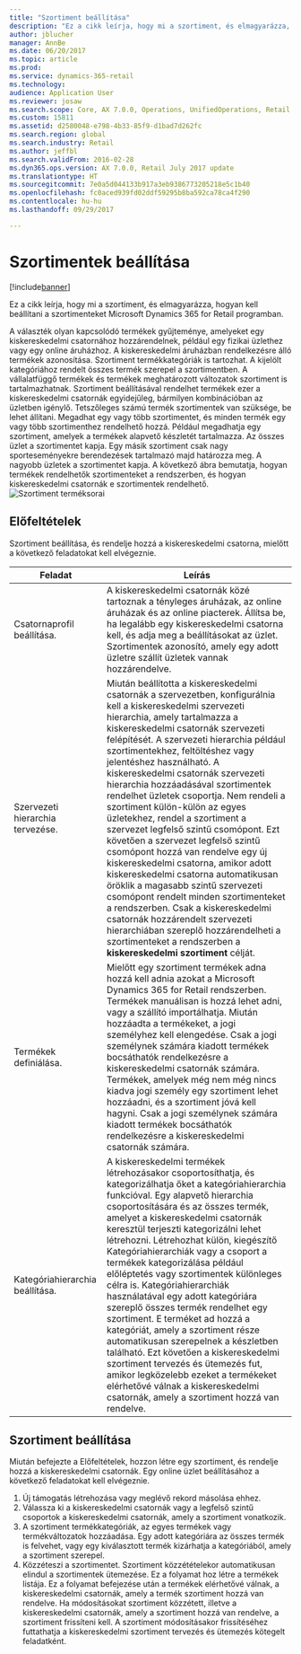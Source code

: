 ```yaml
---
title: "Szortiment beállítása"
description: "Ez a cikk leírja, hogy mi a szortiment, és elmagyarázza, hogyan kell beállítani a szortimenteket Microsoft Dynamics 365 for Retail programban."
author: jblucher
manager: AnnBe
ms.date: 06/20/2017
ms.topic: article
ms.prod: 
ms.service: dynamics-365-retail
ms.technology: 
audience: Application User
ms.reviewer: josaw
ms.search.scope: Core, AX 7.0.0, Operations, UnifiedOperations, Retail
ms.custom: 15811
ms.assetid: d2580048-e798-4b33-85f9-d1bad7d262fc
ms.search.region: global
ms.search.industry: Retail
ms.author: jeffbl
ms.search.validFrom: 2016-02-28
ms.dyn365.ops.version: AX 7.0.0, Retail July 2017 update
ms.translationtype: HT
ms.sourcegitcommit: 7e0a5d044133b917a3eb9386773205218e5c1b40
ms.openlocfilehash: fc0aced939fd02ddf59295b8ba592ca78ca4f290
ms.contentlocale: hu-hu
ms.lasthandoff: 09/29/2017

---
```


# <a name="set-up-assortments"></a>Szortimentek beállítása

[!include[banner](includes/banner.md)]


Ez a cikk leírja, hogy mi a szortiment, és elmagyarázza, hogyan kell beállítani a szortimenteket Microsoft Dynamics 365 for Retail programban.

A választék olyan kapcsolódó termékek gyűjteménye, amelyeket egy kiskereskedelmi csatornához hozzárendelnek, például egy fizikai üzlethez vagy egy online áruházhoz. A kiskereskedelmi áruházban rendelkezésre álló termékek azonosítása. Szortiment termékkategóriák is tartozhat. A kijelölt kategóriához rendelt összes termék szerepel a szortimentben. A vállalatfüggő termékek és termékek meghatározott változatok szortiment is tartalmazhatnak. Szortiment beállításával rendelhet termékek ezer a kiskereskedelmi csatornák egyidejűleg, bármilyen kombinációban az üzletben igénylő. Tetszőleges számú termék szortimentek van szüksége, be lehet állítani. Megadhat egy vagy több szortimentet, és minden termék egy vagy több szortimenthez rendelhető hozzá. Például megadhatja egy szortiment, amelyek a termékek alapvető készletét tartalmazza. Az összes üzlet a szortimentet kapja. Egy másik szortiment csak nagy sporteseményekre berendezések tartalmazó majd határozza meg. A nagyobb üzletek a szortimentet kapja. A következő ábra bemutatja, hogyan termékek rendelhetők szortimenteket a rendszerben, és hogyan kiskereskedelmi csatornák e szortimentek rendelhető. ![Szortiment terméksorai](./media/assortments_relationship.gif)

## <a name="prerequisites"></a>Előfeltételek
Szortiment beállítása, és rendelje hozzá a kiskereskedelmi csatorna, mielőtt a következő feladatokat kell elvégeznie.

| Feladat                              | Leírás                                                                                                                                                                                                                                                                                                                                                                                                                                                                                                                                                                                                                                                                                                                                                                                                                                                                        |
|-----------------------------------|------------------------------------------------------------------------------------------------------------------------------------------------------------------------------------------------------------------------------------------------------------------------------------------------------------------------------------------------------------------------------------------------------------------------------------------------------------------------------------------------------------------------------------------------------------------------------------------------------------------------------------------------------------------------------------------------------------------------------------------------------------------------------------------------------------------------------------------------------------------------------------|
| Csatornaprofil beállítása.          | A kiskereskedelmi csatornák közé tartoznak a tényleges áruházak, az online áruházak és az online piacterek. Állítsa be, ha legalább egy kiskereskedelmi csatorna kell, és adja meg a beállításokat az üzlet. Szortimentek azonosító, amely egy adott üzletre szállít üzletek vannak hozzárendelve.                                                                                                                                                                                                                                                                                                                                                                                                                                                                                                                                                                                                   |
| Szervezeti hierarchia tervezése. | Miután beállította a kiskereskedelmi csatornák a szervezetben, konfigurálnia kell a kiskereskedelmi szervezeti hierarchia, amely tartalmazza a kiskereskedelmi csatornák szervezeti felépítését. A szervezeti hierarchia például szortimentekhez, feltöltéshez vagy jelentéshez használható. A kiskereskedelmi csatornák szervezeti hierarchia hozzáadásával szortimentek rendelhet üzletek csoportja. Nem rendeli a szortiment külön-külön az egyes üzletekhez, rendel a szortiment a szervezet legfelső szintű csomópont. Ezt követően a szervezet legfelső szintű csomópont hozzá van rendelve egy új kiskereskedelmi csatorna, amikor adott kiskereskedelmi csatorna automatikusan öröklik a magasabb szintű szervezeti csomópont rendelt minden szortimenteket a rendszerben. Csak a kiskereskedelmi csatornák hozzárendelt szervezeti hierarchiában szereplő hozzárendelheti a szortimenteket a rendszerben a **kiskereskedelmi szortiment** célját. |
| Termékek definiálása.                  | Mielőtt egy szortiment termékek adna hozzá kell adnia azokat a Microsoft Dynamics 365 for Retail rendszerben. Termékek manuálisan is hozzá lehet adni, vagy a szállító importálhatja. Miután hozzáadta a termékeket, a jogi személyhez kell elengedése. Csak a jogi személynek számára kiadott termékek bocsáthatók rendelkezésre a kiskereskedelmi csatornák számára. Termékek, amelyek még nem még nincs kiadva jogi személy egy szortiment lehet hozzáadni, és a szortiment jóvá kell hagyni. Csak a jogi személynek számára kiadott termékek bocsáthatók rendelkezésre a kiskereskedelmi csatornák számára.                                                                                                                                                                                                                                                                                     |
| Kategóriahierarchia beállítása.      | A kiskereskedelmi termékek létrehozásakor csoportosíthatja, és kategorizálhatja őket a kategóriahierarchia funkcióval. Egy alapvető hierarchia csoportosítására és az összes termék, amelyet a kiskereskedelmi csatornák keresztül terjeszti kategorizálni lehet létrehozni. Létrehozhat külön, kiegészítő Kategóriahierarchiák vagy a csoport a termékek kategorizálása például előléptetés vagy szortimentek különleges célra is. Kategóriahierarchiák használatával egy adott kategóriára szereplő összes termék rendelhet egy szortiment. E terméket ad hozzá a kategóriát, amely a szortiment része automatikusan szerepelnek a készletben található. Ezt követően a kiskereskedelmi szortiment tervezés és ütemezés fut, amikor legközelebb ezeket a termékeket elérhetővé válnak a kiskereskedelmi csatornák, amely a szortiment hozzá van rendelve.                                            |

## <a name="setting-up-an-assortment"></a>Szortiment beállítása
Miután befejezte a Előfeltételek, hozzon létre egy szortiment, és rendelje hozzá a kiskereskedelmi csatornák. Egy online üzlet beállításához a következő feladatokat kell elvégeznie.

1.  Új támogatás létrehozása vagy meglévő rekord másolása ehhez.
2.  Válassza ki a kiskereskedelmi csatornák vagy a legfelső szintű csoportok a kiskereskedelmi csatornák, amely a szortiment vonatkozik.
3.  A szortiment termékkategóriák, az egyes termékek vagy termékváltozatok hozzáadása. Egy adott kategóriára az összes termék is felvehet, vagy egy kiválasztott termék kizárhatja a kategóriából, amely a szortiment szerepel.
4.  Közzéteszi a szortimentet. Szortiment közzétételekor automatikusan elindul a szortimentek ütemezése. Ez a folyamat hoz létre a termékek listája. Ez a folyamat befejezése után a termékek elérhetővé válnak, a kiskereskedelmi csatornák, amely a termék szortiment hozzá van rendelve. Ha módosításokat szortiment közzétett, illetve a kiskereskedelmi csatornák, amely a szortiment hozzá van rendelve, a szortiment frissíteni kell. A szortiment módosításakor frissítéséhez futtathatja a kiskereskedelmi szortiment tervezés és ütemezés kötegelt feladatként.





